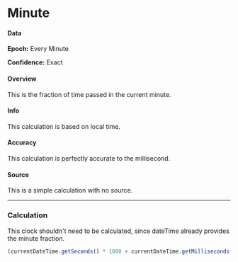 # Minute

#### Data

**Epoch:** Every Minute

**Confidence:** Exact

#### Overview

This is the fraction of time passed in the current minute.

#### Info

This calculation is based on local time.

#### Accuracy

This calculation is perfectly accurate to the millisecond.

#### Source

This is a simple calculation with no source.

---

### Calculation

This clock shouldn't need to be calculated, since dateTime already provides the minute fraction.

```js
(currentDateTime.getSeconds() * 1000 + currentDateTime.getMilliseconds()) / 60000;
```
